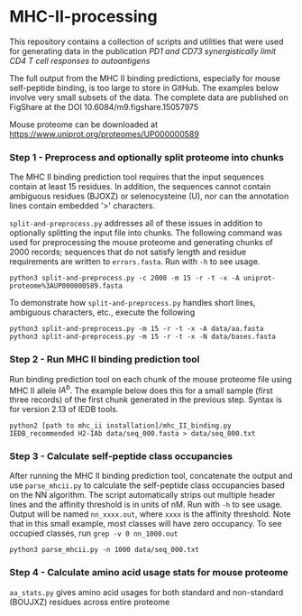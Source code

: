# MHC-II-processing

This repository contains a collection of scripts and utilities that
were used for generating data in the publication *PD1 and CD73
synergistically limit CD4 T cell responses to autoantigens*

The full output from the MHC II binding predictions, especially for
mouse self-peptide binding, is too large to store in GitHub. The
examples below involve very small subsets of the data. The complete
data are published on FigShare at the DOI 10.6084/m9.figshare.15057975

Mouse proteome can be downloaded at https://www.uniprot.org/proteomes/UP000000589

### Step 1 - Preprocess and optionally split proteome into chunks

The MHC II binding prediction tool requires that the input sequences
contain at least 15 residues. In addition, the sequences cannot
contain ambiguous residues (BJOXZ) or selenocysteine (U), nor can the
annotation lines contain embedded '>' characters.

`split-and-preprocess.py` addresses all of these issues in addition to
optionally splitting the input file into chunks. The following command
was used for preprocessing the mouse proteome and generating chunks of
2000 records; sequences that do not satisfy length and residue
requirements are written to `errors.fasta`. Run with `-h` to see usage.

```
python3 split-and-preprocess.py -c 2000 -m 15 -r -t -x -A uniprot-proteome%3AUP000000589.fasta
```

To demonstrate how `split-and-preprocess.py` handles short lines,
ambiguous characters, etc., execute the following

```
python3 split-and-preprocess.py -m 15 -r -t -x -A data/aa.fasta
python3 split-and-preprocess.py -m 15 -r -t -x -N data/bases.fasta
```

### Step 2 - Run MHC II binding prediction tool

Run binding prediction tool on each chunk of the mouse proteome file
using MHC II allele $IA^b$. The example below does this for a small
sample (first three records) of the first chunk generated in the
previous step. Syntax is for version 2.13 of IEDB tools. 

```
python2 [path to mhc_ii installation]/mhc_II_binding.py IEDB_recommended H2-IAb data/seq_000.fasta > data/seq_000.txt
```

### Step 3 - Calculate self-peptide class occupancies

After running the MHC II binding prediction tool, concatenate the
output and use `parse_mhcii.py` to calculate the self-peptide class
occupancies based on the NN algorithm. The script automatically strips
out multiple header lines and the affinity threshold is in units of
nM. Run with `-h` to see usage. Output will be named `nn_xxxx.out`,
where `xxxx` is the affinity threshold. Note that in this small
example, most classes will have zero occupancy. To see occupied
classes, run `grep -v 0 nn_1000.out`

```
python3 parse_mhcii.py -n 1000 data/seq_000.txt
```

### Step 4 - Calculate amino acid usage stats for mouse proteome

`aa_stats.py` gives amino acid usages for both standard and
non-standard (BOUJXZ) residues across entire proteome

```python3 aa_stats.py uniprot-proteome%3AUP000000589.fasta
```
